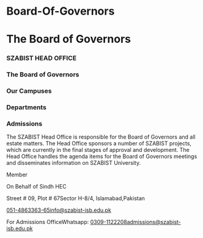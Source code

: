 # Board-Of-Governors

# The Board of Governors

### SZABIST HEAD OFFICE

### The Board of Governors

### Our Campuses

### Departments

### Admissions

The SZABIST Head Office is responsible for the Board of Governors and all estate matters. The Head Office sponsors a number of SZABIST projects, which are currently in the final stages of approval and development. The Head Office handles the agenda items for the Board of Governors meetings and disseminates information on SZABIST University.

Member

On Behalf of Sindh HEC

Street # 09, Plot # 67Sector H-8/4, Islamabad,Pakistan

051-4863363-65info@szabist-isb.edu.pk

For Admissions OfficeWhatsapp: 0309-1122208admissions@szabist-isb.edu.pk

